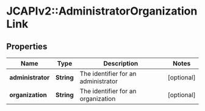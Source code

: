 # JCAPIv2::AdministratorOrganizationLink

## Properties
Name | Type | Description | Notes
------------ | ------------- | ------------- | -------------
**administrator** | **String** | The identifier for an administrator | [optional] 
**organization** | **String** | The identifier for an organization | [optional] 

